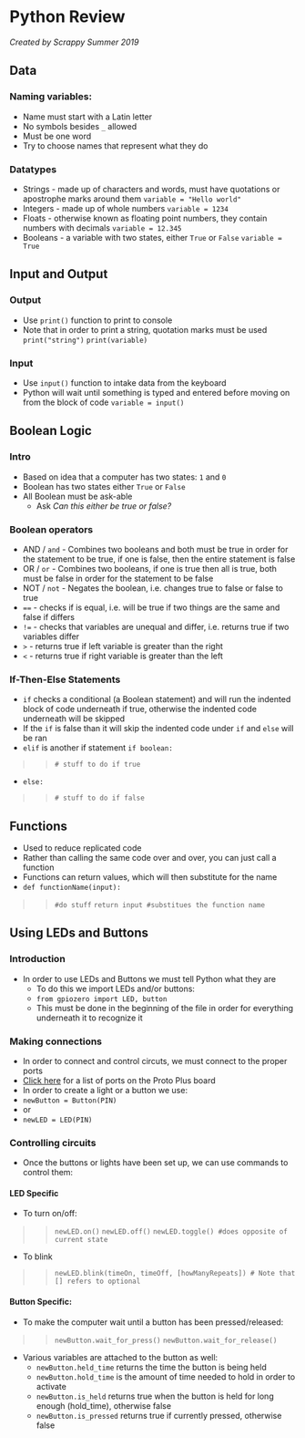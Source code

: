 # Python Review
<i>Created by Scrappy
Summer 2019</i>
## Data
### Naming variables:
- Name must start with a Latin letter
- No symbols besides `_` allowed
- Must be one word
- Try to choose names that represent what they do
### Datatypes
- Strings - made up of characters and words, must have quotations or apostrophe marks around them
`variable = "Hello world"`
- Integers - made up of whole numbers
`variable = 1234`
- Floats - otherwise known as floating point numbers, they contain numbers with decimals
`variable = 12.345`
- Booleans - a variable with two states, either `True` or `False`
`variable = True`

## Input and Output
### Output
- Use `print()` function to print to console
- Note that in order to print a string, quotation marks must be used
`print("string")`
`print(variable)`
### Input
- Use `input()` function to intake data from the keyboard
- Python will wait until something is typed and entered before moving on from the block of code
`variable = input()`
## Boolean Logic
### Intro
- Based on idea that a computer has two states: `1` and `0`
- Boolean has two states either `True` or `False`
- All Boolean must be ask-able
	- Ask *Can this either be true or false?*
### Boolean operators
- AND / `and` - Combines two booleans and both must be true in order for the statement to be true, if one is false, then the entire statement is false
- OR / `or` - Combines two booleans, if one is true then all is true, both must be false in order for the statement to be false
- NOT / `not` - Negates the boolean, i.e. changes true to false or false to true
- `==` - checks if is equal, i.e. will be true if two things are the same and false if differs
- `!=` - checks that variables are unequal and differ, i.e. returns true if two variables differ
- `>` - returns true if left variable is greater than the right
- `<` - returns true if right variable is greater than the left 
### If-Then-Else Statements
- `if` checks a conditional (a Boolean statement) and will run the indented block of code underneath if true, otherwise the indented code underneath will be skipped
- If the `if` is false than it will skip the indented code under `if` and `else` will be ran
- `elif` is another if statement
`if boolean:`
>> `# stuff to do if true`
- `else:`
>>`# stuff to do if false`

## Functions
- Used to reduce replicated code
- Rather than calling the same code over and over, you can just call a function
- Functions can return values, which will then substitute for the name
- `def functionName(input):`
>>`#do stuff`
>`return input #substitues the function name`

## Using LEDs and Buttons
### Introduction
- In order to use LEDs and Buttons we must tell Python what they are
	- To do this we import LEDs and/or buttons:
	- `from gpiozero import LED, button`
	- This must be done in the beginning of the file in order for everything underneath it to recognize it
### Making connections
- In order to connect and control circuts, we must connect to the proper ports
- [Click here](https://s3.amazonaws.com/cdn.freshdesk.com/data/helpdesk/attachments/production/24018065367/original/ProtoPlus.pdf?X-Amz-Algorithm=AWS4-HMAC-SHA256&X-Amz-Credential=AKIAJ2JSYZ7O3I4JO6DA%2F20190624%2Fus-east-1%2Fs3%2Faws4_request&X-Amz-Date=20190624T160700Z&X-Amz-Expires=300&X-Amz-Signature=971f2e146e7af306eac7a21120987a67e3cc60dcf380d84ca76af3baee96aa5e&X-Amz-SignedHeaders=Host&response-content-type=application%2Fpdf) for a list of ports on the Proto Plus board
- In order to create a light or a button we use:
- `newButton = Button(PIN)`
- or
- `newLED = LED(PIN)`
### Controlling circuits
- Once the buttons or lights have been set up, we can use commands to control them:
#### LED Specific
- To turn on/off:
>>`newLED.on()`
> > `newLED.off()`
> >`newLED.toggle() #does opposite of current state`
- To blink
>>`newLED.blink(timeOn, timeOff, [howManyRepeats]) # Note that [] refers to optional`
#### Button Specific:
- To make the computer wait until a button has been pressed/released:
>>`newButton.wait_for_press()`
>>`newButton.wait_for_release()`
- Various variables are attached to the button as well:
	- `newButton.held_time` returns the time the button is being held
	- `newButton.hold_time` is the amount of time needed to hold in order to activate
	- `newButton.is_held` returns true when the button is held for long enough (hold_time), otherwise false
	- `newButton.is_pressed` returns true if currently pressed, otherwise false

